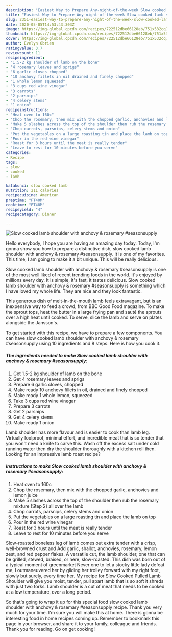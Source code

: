 ```yaml
---
description: "Easiest Way to Prepare Any-night-of-the-week Slow cooked lamb shoulder with anchovy &amp;amp; rosemary #seasonsupply"
title: "Easiest Way to Prepare Any-night-of-the-week Slow cooked lamb shoulder with anchovy &amp;amp; rosemary #seasonsupply"
slug: 2351-easiest-way-to-prepare-any-night-of-the-week-slow-cooked-lamb-shoulder-with-anchovy-and-amp-rosemary-seasonsupply
date: 2020-05-05T14:53:43.303Z
image: https://img-global.cpcdn.com/recipes/722512dbe66128eb/751x532cq70/slow-cooked-lamb-shoulder-with-anchovy-rosemary-seasonsupply-recipe-main-photo.jpg
thumbnail: https://img-global.cpcdn.com/recipes/722512dbe66128eb/751x532cq70/slow-cooked-lamb-shoulder-with-anchovy-rosemary-seasonsupply-recipe-main-photo.jpg
cover: https://img-global.cpcdn.com/recipes/722512dbe66128eb/751x532cq70/slow-cooked-lamb-shoulder-with-anchovy-rosemary-seasonsupply-recipe-main-photo.jpg
author: Evelyn Obrien
ratingvalue: 3.7
reviewcount: 11
recipeingredient:
- "1.5-2 kg shoulder of lamb on the bone"
- "4 rosemary leaves and sprigs"
- "6 garlic cloves chopped"
- "10 anchovy fillets in oil drained and finely chopped"
- "1 whole lemon squeezed"
- "3 cups red wine vinegar"
- "3 carrots"
- "2 parsnips"
- "4 celery stems"
- "1 onion"
recipeinstructions:
- "Heat oven to 160c"
- "Chop the rosemary, then mix with the chopped garlic, anchovies and lemon juice"
- "Make 5 slashes across the top of the shoulder then rub the rosemary mixture (Step 2) all over the lamb"
- "Chop carrots, parsnips, celery stems and onion"
- "Put the vegetables on a large roasting tin and place the lamb on top"
- "Pour in the red wine vinegar"
- "Roast for 3 hours until the meat is really tender"
- "Leave to rest for 10 minutes before you serve"
categories:
- Recipe
tags:
- slow
- cooked
- lamb

katakunci: slow cooked lamb 
nutrition: 211 calories
recipecuisine: American
preptime: "PT40M"
cooktime: "PT48M"
recipeyield: "4"
recipecategory: Dinner

---
```



![Slow cooked lamb shoulder with anchovy &amp; rosemary #seasonsupply](https://img-global.cpcdn.com/recipes/722512dbe66128eb/751x532cq70/slow-cooked-lamb-shoulder-with-anchovy-rosemary-seasonsupply-recipe-main-photo.jpg)

Hello everybody, I hope you are having an amazing day today. Today, I'm gonna show you how to prepare a distinctive dish, slow cooked lamb shoulder with anchovy &amp; rosemary #seasonsupply. It is one of my favorites. This time, I am going to make it a bit unique. This will be really delicious.

Slow cooked lamb shoulder with anchovy &amp; rosemary #seasonsupply is one of the most well liked of recent trending foods in the world. It's enjoyed by millions every day. It is simple, it's fast, it tastes delicious. Slow cooked lamb shoulder with anchovy &amp; rosemary #seasonsupply is something which I have loved my whole life. They are nice and they look fantastic.

This generous dish of melt-in-the-mouth lamb feels extravagant, but is an inexpensive way to feed a crowd, from BBC Good Food magazine. To make the sprout tops, heat the butter in a large frying pan and sauté the sprouts over a high heat until cooked. To serve, slice the lamb and serve on plates alongside the Jansson&#39;s.


To get started with this recipe, we have to prepare a few components. You can have slow cooked lamb shoulder with anchovy &amp; rosemary #seasonsupply using 10 ingredients and 8 steps. Here is how you cook it.

<!--inarticleads1-->

##### The ingredients needed to make Slow cooked lamb shoulder with anchovy &amp; rosemary #seasonsupply:

1. Get 1.5-2 kg shoulder of lamb on the bone
1. Get 4 rosemary leaves and sprigs
1. Prepare 6 garlic cloves, chopped
1. Make ready 10 anchovy fillets in oil, drained and finely chopped
1. Make ready 1 whole lemon, squeezed
1. Take 3 cups red wine vinegar
1. Prepare 3 carrots
1. Get 2 parsnips
1. Get 4 celery stems
1. Make ready 1 onion


Lamb shoulder has more flavour and is easier to cook than lamb leg. Virtually foolproof, minimal effort, and incredible meat that is so tender that you won&#39;t need a knife to carve this. Wash off the excess salt under cold running water then dry the shoulder thoroughly with a kitchen roll then. Looking for an impressive lamb roast recipe? 

<!--inarticleads2-->

##### Instructions to make Slow cooked lamb shoulder with anchovy &amp; rosemary #seasonsupply:

1. Heat oven to 160c
1. Chop the rosemary, then mix with the chopped garlic, anchovies and lemon juice
1. Make 5 slashes across the top of the shoulder then rub the rosemary mixture (Step 2) all over the lamb
1. Chop carrots, parsnips, celery stems and onion
1. Put the vegetables on a large roasting tin and place the lamb on top
1. Pour in the red wine vinegar
1. Roast for 3 hours until the meat is really tender
1. Leave to rest for 10 minutes before you serve


Slow-roasted boneless leg of lamb comes out extra tender with a crisp, well-browned crust and Add garlic, shallot, anchovies, rosemary, lemon zest, and red pepper flakes. A versatile cut, the lamb shoulder, one that can be grilled, stewed, braised, or here, slow-roasted. This dish was born out of a typical moment of greenmarket Never one to let a stocky little lady defeat me, I outmaneuvered her by gliding her trolley forward with my right foot, slowly but surely, every time her. My recipe for Slow Cooked Pulled Lamb Shoulder will give you moist, tender, pull apart lamb that is so soft it shreds with just two forks. Lamb shoulder is a cut of meat that needs to be cooked at a low temperature, over a long period. 

So that's going to wrap it up for this special food slow cooked lamb shoulder with anchovy &amp; rosemary #seasonsupply recipe. Thank you very much for your time. I'm sure you will make this at home. There is gonna be interesting food in home recipes coming up. Remember to bookmark this page in your browser, and share it to your family, colleague and friends. Thank you for reading. Go on get cooking!

